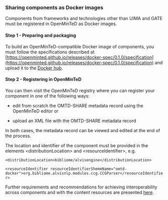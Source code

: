 ### Sharing components as Docker images

Components from frameworks and technologies other than UIMA and GATE must be registered in OpenMinTeD as Docker images.

#### **Step 1 - Preparing and packaging**

To build an OpenMinTeD-compatible Docker image of components, you must follow the specifications described at [https://openminted.github.io/releases/docker-spec/0.1.0/specification](https://openminted.github.io/releases/docker-spec/0.1.0/specification) and upload it to the [Docker hub](https://hub.docker.com/).

#### **Step 2 - Registering in OpenMinTeD**

You can then visit the OpenMinTeD registry where you can register your component in one of the following ways:

* edit from scratch the OMTD-SHARE metadata record using the OpenMinTeD editor or

* upload an XML file with the OMTD-SHARE metadata record

In both cases, the metadata record can be viewed and edited at the end of the process.

The location and identifier of the component must be provided in the elements &lt;distributionLocation&gt; and &lt;resourceIdentifier&gt;, e.g.

`<distributionLocation>bibliome/alvisengine</distributionLocation>`

`<resourceIdentifier resourceIdentifierShemeName="omtd-docker">org.bibliome.alvisnlp.modules.ccg.CCGParser</resourceIdentifier>`

Further requirements and recommendations for achieving interoperability across components and with the content resources are presented [here](/guidelines_for_providers_of_sw_resources/how-to-make-your-components-interoperable.md).

